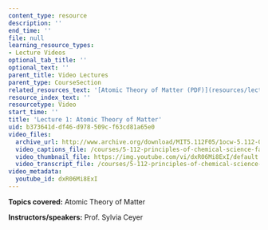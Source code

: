 ```yaml
---
content_type: resource
description: ''
end_time: ''
file: null
learning_resource_types:
- Lecture Videos
optional_tab_title: ''
optional_text: ''
parent_title: Video Lectures
parent_type: CourseSection
related_resources_text: '[Atomic Theory of Matter (PDF)](resources/lecture1)'
resource_index_text: ''
resourcetype: Video
start_time: ''
title: 'Lecture 1: Atomic Theory of Matter'
uid: b373641d-df46-d978-509c-f63cd81a65e0
video_files:
  archive_url: http://www.archive.org/download/MIT5.112F05/1ocw-5.112-07sep2005-220k.mp4
  video_captions_file: /courses/5-112-principles-of-chemical-science-fall-2005/9b1c6a42a0ce5b3fb1d7c9d5884a8f92_dxR06Mi8ExI.vtt
  video_thumbnail_file: https://img.youtube.com/vi/dxR06Mi8ExI/default.jpg
  video_transcript_file: /courses/5-112-principles-of-chemical-science-fall-2005/b67c8d465ff1442b8c6145bdb0d90383_dxR06Mi8ExI.pdf
video_metadata:
  youtube_id: dxR06Mi8ExI
---
```


**Topics covered:** Atomic Theory of Matter

**Instructors/speakers:** Prof. Sylvia Ceyer